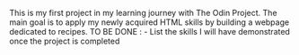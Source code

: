 This is my first project in my learning journey with The Odin Project. The main goal is to apply my newly acquired HTML skills by building a webpage dedicated to recipes.
TO BE DONE :
    - List the skills I will have demonstrated once the project is completed